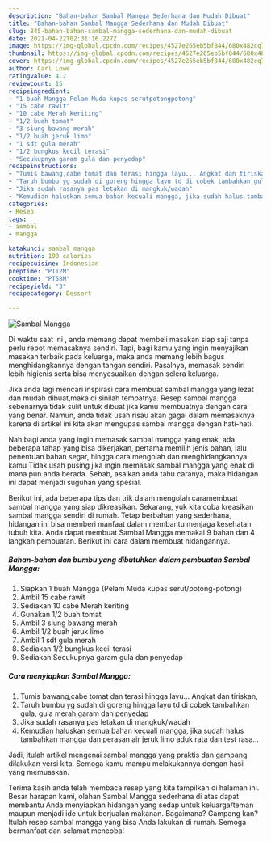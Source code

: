 ```yaml
---
description: "Bahan-bahan Sambal Mangga Sederhana dan Mudah Dibuat"
title: "Bahan-bahan Sambal Mangga Sederhana dan Mudah Dibuat"
slug: 845-bahan-bahan-sambal-mangga-sederhana-dan-mudah-dibuat
date: 2021-04-22T02:31:16.227Z
image: https://img-global.cpcdn.com/recipes/4527e265eb5bf844/680x482cq70/sambal-mangga-foto-resep-utama.jpg
thumbnail: https://img-global.cpcdn.com/recipes/4527e265eb5bf844/680x482cq70/sambal-mangga-foto-resep-utama.jpg
cover: https://img-global.cpcdn.com/recipes/4527e265eb5bf844/680x482cq70/sambal-mangga-foto-resep-utama.jpg
author: Carl Lowe
ratingvalue: 4.2
reviewcount: 15
recipeingredient:
- "1 buah Mangga Pelam Muda kupas serutpotongpotong"
- "15 cabe rawit"
- "10 cabe Merah keriting"
- "1/2 buah tomat"
- "3 siung bawang merah"
- "1/2 buah jeruk limo"
- "1 sdt gula merah"
- "1/2 bungkus kecil terasi"
- "Secukupnya garam gula dan penyedap"
recipeinstructions:
- "Tumis bawang,cabe tomat dan terasi hingga layu... Angkat dan tiriskan,"
- "Taruh bumbu yg sudah di goreng hingga layu td di cobek tambahkan gula, gula merah,garam dan penyedap"
- "Jika sudah rasanya pas letakan di mangkuk/wadah"
- "Kemudian haluskan semua bahan kecuali mangga, jika sudah halus tambahkan mangga dan perasan air jeruk limo aduk rata dan test rasa..."
categories:
- Resep
tags:
- sambal
- mangga

katakunci: sambal mangga 
nutrition: 190 calories
recipecuisine: Indonesian
preptime: "PT12M"
cooktime: "PT58M"
recipeyield: "3"
recipecategory: Dessert

---
```



![Sambal Mangga](https://img-global.cpcdn.com/recipes/4527e265eb5bf844/680x482cq70/sambal-mangga-foto-resep-utama.jpg)

Di waktu  saat ini , anda memang dapat membeli masakan siap saji tanpa perlu repot memasaknya sendiri. Tapi, bagi kamu yang ingin menyajikan masakan terbaik pada keluarga, maka anda memang lebih bagus menghidangkannya dengan tangan sendiri. Pasalnya, memasak sendiri lebih higienis serta bisa menyesuaikan dengan selera keluarga.

Jika anda lagi mencari inspirasi cara membuat sambal mangga yang lezat dan mudah dibuat,maka di sinilah tempatnya. Resep sambal mangga  sebenarnya tidak sulit untuk dibuat jika kamu membuatnya dengan cara yang benar. Namun, anda tidak usah risau akan gagal dalam memasaknya 
karena di artikel ini kita akan mengupas sambal mangga dengan hati-hati.  



Nah bagi anda yang ingin memasak sambal mangga yang enak, ada beberapa tahap yang bisa dikerjakan, pertama memilih jenis bahan, lalu penentuan bahan segar, hingga cara mengolah dan menghidangkannya. kamu Tidak usah pusing jika ingin memasak sambal mangga yang enak di mana pun anda berada. Sebab, asalkan anda  tahu caranya, maka hidangan ini dapat menjadi suguhan yang spesial.

Berikut ini, ada beberapa tips dan trik dalam mengolah caramembuat sambal mangga yang siap dikreasikan. Sekarang, yuk kita coba kreasikan sambal mangga sendiri di rumah. Tetap berbahan yang sederhana, hidangan ini bisa memberi manfaat dalam membantu menjaga kesehatan tubuh kita. Anda dapat membuat Sambal Mangga memakai 9 bahan dan 4 langkah pembuatan. Berikut ini cara dalam membuat hidangannya.

<!--inarticleads1-->

##### Bahan-bahan dan bumbu yang dibutuhkan dalam pembuatan Sambal Mangga:

1. Siapkan 1 buah Mangga (Pelam Muda kupas serut/potong-potong)
1. Ambil 15 cabe rawit
1. Sediakan 10 cabe Merah keriting
1. Gunakan 1/2 buah tomat
1. Ambil 3 siung bawang merah
1. Ambil 1/2 buah jeruk limo
1. Ambil 1 sdt gula merah
1. Sediakan 1/2 bungkus kecil terasi
1. Sediakan Secukupnya garam gula dan penyedap




<!--inarticleads2-->

##### Cara menyiapkan Sambal Mangga:

1. Tumis bawang,cabe tomat dan terasi hingga layu... Angkat dan tiriskan,
1. Taruh bumbu yg sudah di goreng hingga layu td di cobek tambahkan gula, gula merah,garam dan penyedap
1. Jika sudah rasanya pas letakan di mangkuk/wadah
1. Kemudian haluskan semua bahan kecuali mangga, jika sudah halus tambahkan mangga dan perasan air jeruk limo aduk rata dan test rasa...




Jadi, itulah artikel mengenai  sambal mangga  yang praktis dan gampang dilakukan versi kita. Semoga kamu mampu melakukannya dengan hasil yang memuaskan. 

Terima kasih anda telah membaca resep yang kita tampilkan di halaman ini. Besar harapan kami, olahan  Sambal Mangga sederhana di atas dapat membantu Anda menyiapkan hidangan yang sedap untuk keluarga/teman maupun menjadi ide untuk berjualan makanan. Bagaimana? Gampang kan? Itulah resep sambal mangga yang bisa Anda lakukan di rumah. Semoga bermanfaat dan selamat mencoba!

